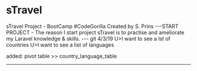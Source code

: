 # sTravel
sTravel Project - BootCamp #CodeGorilla
Created by S. Prins
---START PROJECT
    - The reason I start project sTravel is to practise and ameliorate my Laravel knowledge & skills.
--- git 4/3/19
U>I want to see a lst of countries
U>I want to see a list of languages

added: pivot table  >> country_language_table

--- 